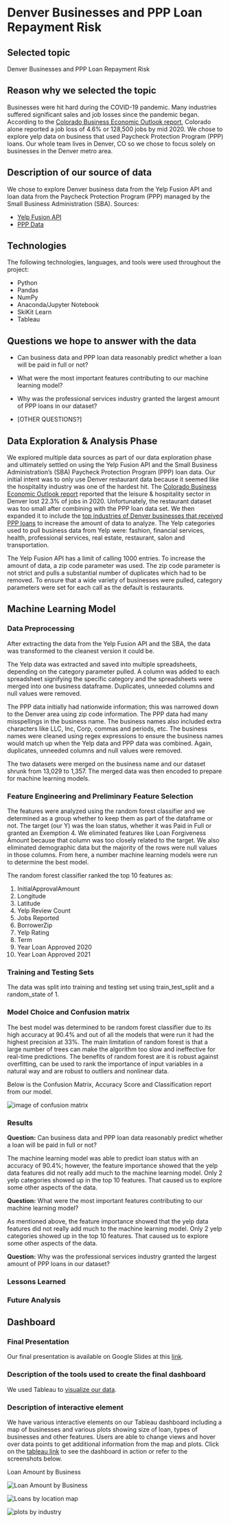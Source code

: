 # Denver Businesses and PPP Loan Repayment Risk

## Selected topic
Denver Businesses and PPP Loan Repayment Risk

## Reason why we selected the topic 
Businesses were hit hard during the COVID-19 pandemic. Many industries suffered significant sales and job losses since the pandemic began. According to the [Colorado Business Economic Outlook report](https://www.colorado.edu/today/2020/08/13/colorado-lose-128500-jobs-2020-report-forecasts), Colorado alone reported a job loss of 4.6% or 128,500 jobs by mid 2020. We chose to explore yelp data on business that used Paycheck Protection Program (PPP) loans. Our whole team lives in Denver, CO so we chose to focus solely on businesses in the Denver metro area.

## Description of our source of data
We chose to explore Denver business data from the Yelp Fusion API and loan data from the Paycheck Protection Program (PPP) managed by the Small Business Administration (SBA).
Sources:
*  [Yelp Fusion API](https://www.yelp.com/developers/documentation/v3/get_started)
*  [PPP Data](https://www.sba.gov/funding-programs/loans/covid-19-relief-options/paycheck-protection-program/ppp-data) 

## Technologies
The following technologies, languages, and tools were used throughout the project:
* Python
* Pandas
* NumPy
* Anaconda/Jupyter Notebook
* SkiKit Learn
* Tableau

## Questions we hope to answer with the data
* Can business data and PPP loan data reasonably predict whether a loan will be paid in full or not?

* What were the most important features contributing to our machine learning model? 

* Why was the professional services industry granted the largest amount of PPP loans in our dataset?

* [OTHER QUESTIONS?]

## Data Exploration & Analysis Phase
We explored multiple data sources as part of our data exploration phase and ultimately settled on using the Yelp Fusion API and the Small Business Administration’s (SBA) Paycheck Protection Program (PPP) loan data. Our initial intent was to only use Denver restaurant data because it seemed like the hospitality industry was one of the hardest hit.  The [Colorado Business Economic Outlook report](https://www.colorado.edu/today/2020/08/13/colorado-lose-128500-jobs-2020-report-forecasts) reported that the leisure & hospitality sector in Denver lost 22.3% of jobs in 2020. Unfortunately, the restaurant dataset was too small after combining with the PPP loan data set. We then expanded it to include the [top industries of Denver businesses that received PPP loans](https://data.coloradoan.com/paycheck-protection-program-loans/summary/colorado/denver-county/08031/) to increase the amount of data to analyze. The Yelp categories used to pull business data from Yelp were: fashion, financial services, health, professional services, real estate, restaurant, salon and transportation. 

The Yelp Fusion API has a limit of calling 1000 entries. To increase the amount of data, a zip code parameter was used. The zip code parameter is not strict and pulls a substantial number of duplicates which had to be removed. To ensure that a wide variety of businesses were pulled, category parameters were set for each call as the default is restaurants.

## Machine Learning Model
### Data Preprocessing
After extracting the data from the Yelp Fusion API and the SBA, the data was transformed to the cleanest version it could be. 

The Yelp data was extracted and saved into multiple spreadsheets, depending on the category parameter pulled. A column was added to each spreadsheet signifying the specific category and the spreadsheets were merged into one business dataframe. Duplicates, unneeded columns and null values were removed.

The PPP data initially had nationwide information; this was narrowed down to the Denver area using zip code information. The PPP data had many misspellings in the business name. The business names also included extra characters like LLC, Inc, Corp, commas and periods, etc. The business names were cleaned using regex expressions to ensure the business names would match up when the Yelp data and PPP data was combined. Again, duplicates, unneeded columns and null values were removed. 

The two datasets were merged on the business name and our dataset shrunk from 13,029 to 1,357. The merged data was then encoded to prepare for machine learning models. 

### Feature Engineering and Preliminary Feature Selection
The features were analyzed using the random forest classifier and we determined as a group whether to keep them as part of the dataframe or not. The target (our Y) was the loan status, whether it was Paid in Full or granted an Exemption 4. We eliminated features like Loan Forgiveness Amount because that column was too closely related to the target. We also eliminated demographic data but the majority of the rows were null values in those columns. From here, a number machine learning models were run to determine the best model. 

The random forest classifier ranked the top 10 features as:
1. InitialApprovalAmount
2. Longitude
3. Latitude
4. Yelp Review Count
5. Jobs Reported
6. BorrowerZip
7. Yelp Rating
8. Term
9. Year Loan Approved 2020
10. Year Loan Approved 2021

### Training and Testing Sets
The data was split into training and testing set using train_test_split and a random_state of 1. 

### Model Choice and Confusion matrix
The best model was determined to be random forest classifier due to its high accuracy at 90.4% and out of all the models that were run it had the highest precision at 33%. The main limitation of random forest is that a large number of trees can make the algorithm too slow and ineffective for real-time predictions. The benefits of random forest are it is robust against overfitting, can be used to rank the importance of input variables in a natural way and are robust to outliers and nonlinear data.

Below is the Confusion Matrix, Accuracy Score and Classification report from our model. 

![image of confusion matrix](https://github.com/ereekaj/Final_Project/blob/main/Images/Confustion_matrix.png)

### Results 
**Question:** Can business data and PPP loan data reasonably predict whether a loan will be paid in full or not? 

The machine learning model was able to predict loan status with an accuracy of 90.4%; however, the feature importance showed that the yelp data features did not really add much to the machine learning model. Only 2 yelp categories showed up in the top 10 features. That caused us to explore some other aspects of the data. 

**Question:** What were the most important features contributing to our machine learning model? 

As mentioned above, the feature importance showed that the yelp data features did not really add much to the machine learning model. Only 2 yelp categories showed up in the top 10 features. That caused us to explore some other aspects of the data. 

**Question:** Why was the professional services industry granted the largest amount of PPP loans in our dataset?



### Lessons Learned

### Future Analysis

## Dashboard
### Final Presentation

Our final presentation is available on Google Slides at this [link](https://docs.google.com/presentation/d/1dWn_G4nov9FRoMqOXes7-a8apl2l8IZGHHXaMj0cDug/edit?usp=sharing).

### Description of the tools used to create the final dashboard

We used Tableau to [visualize our data](https://public.tableau.com/app/profile/dylan1351/viz/PPPLoanAnalysis/Story1).

### Description of interactive element

We have various interactive elements on our Tableau dashboard including a map of businesses and various plots showing size of loan, types of businesses and other features.  Users are able to change views and hover over data points to get additional information from the map and plots. Click on the [tableau link](https://public.tableau.com/app/profile/dylan1351/viz/PPPLoanAnalysis/Story1) to see the dashboard in action or refer to the screenshots below.

Loan Amount by Business 

![Loan Amount by Business](https://github.com/ereekaj/Final_Project/blob/main/Images/LoanAmtByBusiness.png)

![Loans by location map](https://github.com/ereekaj/Final_Project/blob/main/Images/LoansByLocationMap.png)

![plots by industry](https://github.com/ereekaj/Final_Project/blob/main/Images/PlotsByIndustry.png)
